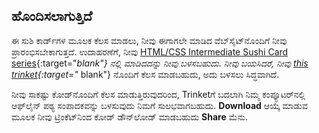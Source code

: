 ## ಹೊಂದಿಸಲಾಗುತ್ತಿದೆ

ಈ ಸುಶಿ ಕಾರ್ಡ್‌ಗಳ ಮೂಲಕ ಕೆಲಸ ಮಾಡಲು, ನೀವು ಈಗಾಗಲೇ ಮಾಡಿದ ವೆಬ್‌ಸೈಟ್‌ನೊಂದಿಗೆ ನೀವು ಪ್ರಾರಂಭಿಸಬೇಕಾಗುತ್ತದೆ. ಉದಾಹರಣೆಗೆ, ನೀವು [HTML/CSS Intermediate Sushi Card series](https://projects.raspberrypi.org/kn-IN/projects/cd-intermediate-html-css-sushi){:target="_blank"} ನಲ್ಲಿ ಮಾಡಿದದನ್ನು ನೀವು ಬಳಸಬಹುದು. ನೀವು ಬಯಸಿದರೆ, ನೀವು [this trinket](http://dojo.soy/html3-website-start){:target="_ blank"} ನೊಂದಿಗೆ ಕೆಲಸ ಮಾಡಬಹುದು, ಅದು ಬಳಸಲು ಸಿದ್ಧವಾಗಿದೆ.

ನೀವು ಸಾಕಷ್ಟು ಕೋಡ್‌ನೊಂದಿಗೆ ಕೆಲಸ ಮಾಡುತ್ತಿರುವುದರಿಂದ, Trinket‌ಗೆ ಬದಲಾಗಿ ನಿಮ್ಮ ಕಂಪ್ಯೂಟರ್‌ನಲ್ಲಿ ಆಫ್‌ಲೈನ್ ಪಠ್ಯ ಸಂಪಾದಕವನ್ನು ಬಳಸುವುದು ನಿಮಗೆ ಸುಲಭವಾಗಬಹುದು. **Download** ಆಯ್ಕೆ ಮಾಡುವ ಮೂಲಕ ನೀವು ಟ್ರಿಂಕೆಟ್‌ನಿಂದ ಕೋಡ್ ಡೌನ್‌ಲೋಡ್ ಮಾಡಬಹುದು **Share** ಮೆನು.